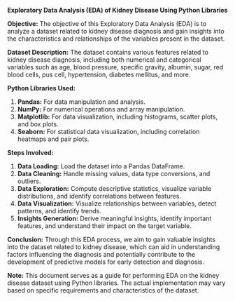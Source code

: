 **Exploratory Data Analysis (EDA) of Kidney Disease Using Python Libraries**

**Objective:**
The objective of this Exploratory Data Analysis (EDA) is to analyze a dataset related to kidney disease diagnosis and gain insights into the characteristics and relationships of the variables present in the dataset.

**Dataset Description:**
The dataset contains various features related to kidney disease diagnosis, including both numerical and categorical variables such as age, blood pressure, specific gravity, albumin, sugar, red blood cells, pus cell, hypertension, diabetes mellitus, and more.

**Python Libraries Used:**
1. **Pandas:** For data manipulation and analysis.
2. **NumPy:** For numerical operations and array manipulation.
3. **Matplotlib:** For data visualization, including histograms, scatter plots, and box plots.
4. **Seaborn:** For statistical data visualization, including correlation heatmaps and pair plots.

**Steps Involved:**
1. **Data Loading:** Load the dataset into a Pandas DataFrame.
2. **Data Cleaning:** Handle missing values, data type conversions, and outliers.
3. **Data Exploration:** Compute descriptive statistics, visualize variable distributions, and identify correlations between features.
4. **Data Visualization:** Visualize relationships between variables, detect patterns, and identify trends.
5. **Insights Generation:** Derive meaningful insights, identify important features, and understand their impact on the target variable.

**Conclusion:**
Through this EDA process, we aim to gain valuable insights into the dataset related to kidney disease, which can aid in understanding factors influencing the diagnosis and potentially contribute to the development of predictive models for early detection and diagnosis.

**Note:**
This document serves as a guide for performing EDA on the kidney disease dataset using Python libraries. The actual implementation may vary based on specific requirements and characteristics of the dataset.
